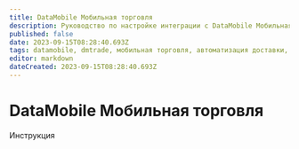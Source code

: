 ```yaml
---
title: DataMobile Мобильная торговля
description: Руководство по настройке интеграции с DataMobile Мобильная торговля
published: false
date: 2023-09-15T08:28:40.693Z
tags: datamobile, dmtrade, мобильная торговля, автоматизация доставки, автоматизация торговых представителей
editor: markdown
dateCreated: 2023-09-15T08:28:40.693Z
---
```


# DataMobile Мобильная торговля
Инструкция